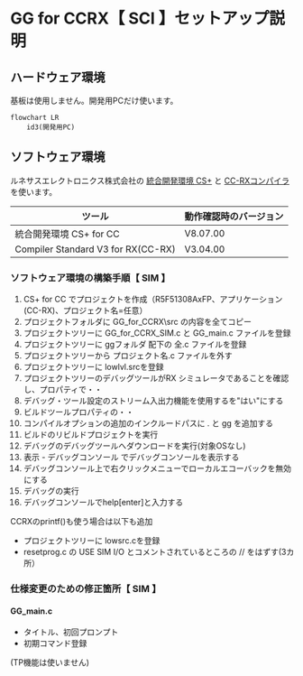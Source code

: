 # GG for CCRX【 SCI 】セットアップ説明

## ハードウェア環境

基板は使用しません。開発用PCだけ使います。

```mermaid
flowchart LR
    id3(開発用PC)
```

## ソフトウェア環境

ルネサスエレクトロニクス株式会社の [統合開発環境 CS+](https://www.renesas.com/jp/ja/software-tool/cs) と [CC-RXコンパイラ](https://www.renesas.com/jp/ja/software-tool/cc-compiler-package-rx-family) を使います。  

|ツール|動作確認時のバージョン|
|---|---|
|統合開発環境 CS+ for CC|V8.07.00|
|Compiler Standard V3 for RX(CC-RX)|V3.04.00|

### ソフトウェア環境の構築手順【 SIM 】

1. CS+ for CC でプロジェクトを作成（R5F51308AxFP、アプリケーション(CC-RX)、プロジェクト名=任意）
2. プロジェクトフォルダに GG_for_CCRX\src の内容を全てコピー
3. プロジェクトツリーに GG_for_CCRX_SIM.c と GG_main.c ファイルを登録
4. プロジェクトツリーに ggフォルダ 配下の 全.c ファイルを登録
5. プロジェクトツリーから プロジェクト名.c ファイルを外す
6. プロジェクトツリーに lowlvl.srcを登録
7. プロジェクトツリーのデバッグツールがRX シミュレータであることを確認し、プロパティで・・
8. デバッグ・ツール設定のストリーム入出力機能を使用するを"はい"にする
9. ビルドツールプロパティの・・
10. コンパイルオプションの追加のインクルードパスに . と gg を追加する
11. ビルドのリビルドプロジェクトを実行
12. デバッグのデバッグツールへダウンロードを実行(対象OSなし)
13. 表示 - デバッグコンソール でデバッグコンソールを表示する
14. デバッグコンソール上で右クリックメニューでローカルエコーバックを無効にする
15. デバッグの実行
16. デバッグコンソールでhelp[enter]と入力する

CCRXのprintf()も使う場合は以下も追加

* プロジェクトツリーに lowsrc.cを登録
* resetprog.c の USE SIM I/O とコメントされているところの // をはずす(3カ所）

### 仕様変更のための修正箇所【 SIM 】

#### GG_main.c

* タイトル、初回プロンプト
* 初期コマンド登録

(TP機能は使いません)
